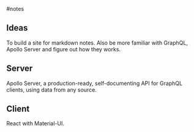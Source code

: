 #notes

## Ideas
To build a site for markdown notes.
Also be more familiar with GraphQL, Apollo Server and figure out how they works.

## Server
Apollo Server, a production-ready, self-documenting API for GraphQL clients, using data from any source.

## Client
React with Material-UI.